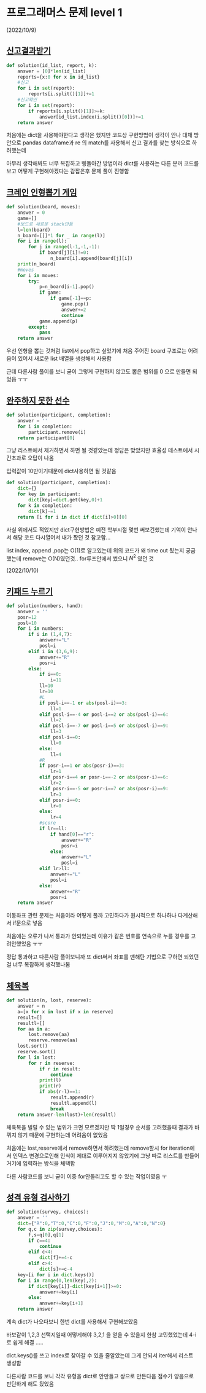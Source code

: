 # 프로그래머스 문제 level 1

(2022/10/9)

[신고결과받기](https://school.programmers.co.kr/learn/courses/30/lessons/92334)
---------
```python
def solution(id_list, report, k):
    answer = [0]*len(id_list)
    reports={x:0 for x in id_list}
    #신고
    for i in set(report):
        reports[i.split()[1]]+=1
    #신고확인
    for i in set(report):
        if reports[i.split()[1]]>=k:
            answer[id_list.index(i.split()[0])]+=1
    return answer
```

처음에는  dict을 사용해야한다고 생각은 했지만 코드상 구현방법이 생각이 안나 대채 방안으로 pandas dataframe과 re 의 match를 사용해서 신고 결과를 찾는 방식으로 하려했는데

아무리 생각해봐도 너무 복잡하고 삥돌아간 방법이라 dict를 사용하는 다른 분꺼 코드를 보고  어떻게 구현해야겠다는 감잡은후 문제 풀이 진행함


[크레인 인형뽑기 게임](https://school.programmers.co.kr/learn/courses/30/lessons/64061)
----------
```python
def solution(board, moves):
    answer = 0
    game=[]
    #보드로 새로운 stack만듬
    l=len(board)
    n_board=[[]*1 for _ in range(l)]
    for i in range(l):
        for j in range(l-1,-1,-1):
            if board[j][i]!=0:
                n_board[i].append(board[j][i])
    print(n_board)
    #moves
    for i in moves:
        try:
            p=n_board[i-1].pop()
            if game:
                if game[-1]==p:
                    game.pop()
                    answer+=2
                    continue
            game.append(p)
        except:
            pass
    return answer
```
우선 인형을 뽑는 것처럼 list에서 pop하고 싶었기에 처음 주어진 board 구조로는 어려움이 있어서 새로운 list 배열을 생성해서 사용함

근데 다른사람 풀이를 보니 굳이 그렇게 구현하지 않고도 뽑은 범위를 0 으로 만들면 되었음 ㅜㅜ


[완주하지 못한 선수](https://school.programmers.co.kr/learn/courses/30/lessons/42576)
------------
```python
def solution(participant, completion):
    answer = ''
    for i in completion:
        participant.remove(i)
    return participant[0]
```
그냥 리스트에서 제거하면서 하면 될 것같았는데 정답은 맞았지만 효율성 테스트에서 시간초과로 오답이 나옴

입력값이 10만이기때문에 dict사용하면 될 것같음

```python
def solution(participant, completion):
    dict={}
    for key in participant:
        dict[key]=dict.get(key,0)+1
    for k in completion:
        dict[k]-=1
    return [i for i in dict if dict[i]>0][0]
```

사실 위에서도 적었지만 dict구현방법은 예전 학부시절 몇번 써보긴했는데 기억이 안나서 해당 코드 다시열어서 내가 짰던 것 참고함...

list index, append ,pop는 O(1)로 알고있는데 위의 코드가 왜 time out 됬는지 궁금했는데 remove는 O(N)였던것.. for루프안에서 썼으니 $N^2$ 였던 것

(2022/10/10)

[키패드 누르기](https://school.programmers.co.kr/learn/courses/30/lessons/67256)
----------
```python
def solution(numbers, hand):
    answer = ''
    posr=12
    posl=10
    for i in numbers:
        if i in (1,4,7):
            answer+="L"
            posl=i
        elif i in (3,6,9):
            answer+="R"
            posr=i
        else:
            if i==0:
                i=11
            ll=10
            lr=10
            #L
            if posl-i==-1 or abs(posl-i)==3:
                ll=1
            elif posl-i==-4 or posl-i==2 or abs(posl-i)==6:
                ll=2
            elif posl-i==-7 or posl-i==5 or abs(posl-i)==9:
                ll=3
            elif posl-i==0:
                ll=0
            else:
                ll=4
            #R
            if posr-i==1 or abs(posr-i)==3:
                lr=1
            elif posr-i==4 or posr-i==-2 or abs(posr-i)==6:
                lr=2
            elif posr-i==-5 or posr-i==7 or abs(posr-i)==9:
                lr=3
            elif posr-i==0:
                lr=0
            else:
                lr=4
            #score    
            if lr==ll:
                if hand[0]=="r":
                    answer+="R"
                    posr=i
                else:
                    answer+="L"
                    posl=i
            elif lr>ll:
                answer+="L"
                posl=i
            else:
                answer+="R"
                posr=i
    return answer
```
이동좌표 관련 문제는 처음이라 어떻게 풀까 고민하다가 원시적으로 하나하나 다계산해서  if문으로 넣음

처음에는 오류가 나서 통과가 안되었는데 이유가 같은 번호를 연속으로 누를 경우를 고려안했었음 ㅜㅜ

정답 통과하고 다른사람 풀이보니까 또 dict써서 좌표를 맨해탄 기법으로 구하면 되었던걸 너무 복잡하게 생각했나봄


[체육복](https://school.programmers.co.kr/learn/courses/30/lessons/42862)
------------------
```python
def solution(n, lost, reserve):
    answer = n
    a=[x for x in lost if x in reserve]
    result=[]
    resultl=[]
    for aa in a:
        lost.remove(aa)
        reserve.remove(aa)
    lost.sort()
    reserve.sort()
    for l in lost:
        for r in reserve:
            if r in result:
                continue
            print(l)
            print(r)
            if abs(r-l)==1:
                result.append(r)
                resultl.append(l)
                break
    return answer-len(lost)+len(resultl)
```
체육복을 빌릴 수 있는 범위가 크면 모르겠지만 딱 1일경우 순서를 고려했을때 결과가 바뀌지 않기 때문에 구현하는데 어려움이 없었음

처음에는 lost,reserve에서 remove하면서 하려했는데 remove할시  for iteration에서 인덱스 변경으로인해 인식이 제대로 이루어지지 않았기에 그냥 따로 리스트를 만들어 거기에 입력하는 방식을 체택함

다른 사람코드를 보니 굳이 이중 for안돌리고도 할 수 있는 작업이였음 ㅜ 

[성격 유형 검사하기](https://school.programmers.co.kr/learn/courses/30/lessons/118666)
----------------
```python
def solution(survey, choices):
    answer = ''
    dict={"R":0,"T":0,"C":0,"F":0,"J":0,"M":0,"A":0,"N":0}
    for q,c in zip(survey,choices):
        f,s=q[0],q[1]
        if c==4:
            continue
        elif c<4:
            dict[f]+=4-c
        elif c>4:
            dict[s]+=c-4
    key=[i for i in dict.keys()]
    for i in range(0,len(key),2):
        if dict[key[i]]-dict[key[i+1]]>=0:
            answer+=key[i]
        else:
            answer+=key[i+1]
    return answer
```
계속 dict가 나오다보니 한번 dict를 사용해서 구현해보았음

바보같이 1,2,3 선택지일때 어떻게해야 3,2,1 을 얻을 수 있을지 한참 고민했었는데 4-i 로 쉽게 해결 .....

dict.keys()를 쓰고 index로 찾아갈 수 있을 줄알았는데 그게 안되서 iter해서 리스트 생성함

다른사람 코드를 보니 각각 유형을 dict로 안만들고 쌍으로 만든다음 점수가 양음으로 판단하게 해도 됬었음
